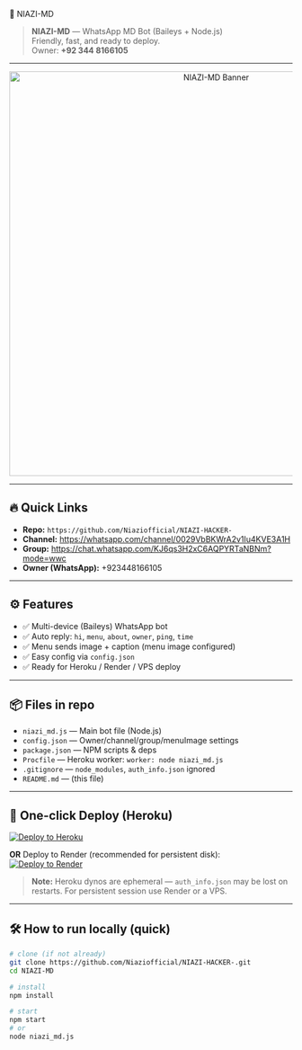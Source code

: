 🚀 NIAZI-MD

> **NIAZI-MD** — WhatsApp MD Bot (Baileys + Node.js)  
> Friendly, fast, and ready to deploy.  
> Owner: **+92 344 8166105**

---

<p align="center">
  <img src="https://i.ibb.co/WW3f9Mt9/shaban-md.jpg" alt="NIAZI-MD Banner" width="720"/>
</p>

---

## 🔥 Quick Links
- **Repo:** `https://github.com/Niaziofficial/NIAZI-HACKER-`  
- **Channel:** https://whatsapp.com/channel/0029VbBKWrA2v1Iu4KVE3A1H  
- **Group:** https://chat.whatsapp.com/KJ6qs3H2xC6AQPYRTaNBNm?mode=wwc  
- **Owner (WhatsApp):** +923448166105

---

## ⚙️ Features
- ✅ Multi-device (Baileys) WhatsApp bot  
- ✅ Auto reply: `hi`, `menu`, `about`, `owner`, `ping`, `time`  
- ✅ Menu sends image + caption (menu image configured)  
- ✅ Easy config via `config.json`  
- ✅ Ready for Heroku / Render / VPS deploy

---

## 📦 Files in repo
- `niazi_md.js` — Main bot file (Node.js)  
- `config.json` — Owner/channel/group/menuImage settings  
- `package.json` — NPM scripts & deps  
- `Procfile` — Heroku worker: `worker: node niazi_md.js`  
- `.gitignore` — `node_modules`, `auth_info.json` ignored  
- `README.md` — (this file)

---

## 🚀 One-click Deploy (Heroku)
[![Deploy to Heroku](https://www.herokucdn.com/deploy/button.svg)](https://heroku.com/deploy?template=https://github.com/Niaziofficial/NIAZI-HACKER-)

**OR** Deploy to Render (recommended for persistent disk):
[![Deploy to Render](https://img.shields.io/badge/Deploy-Render-blue)](https://render.com)

> **Note:** Heroku dynos are ephemeral — `auth_info.json` may be lost on restarts. For persistent session use Render or a VPS.

---

## 🛠 How to run locally (quick)
```bash
# clone (if not already)
git clone https://github.com/Niaziofficial/NIAZI-HACKER-.git
cd NIAZI-MD

# install
npm install

# start
npm start
# or
node niazi_md.js
